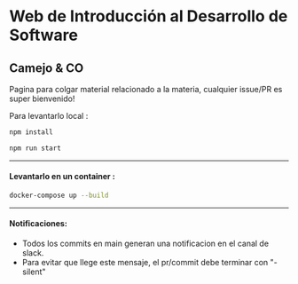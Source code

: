 # Web de Introducción al Desarrollo de Software
## Camejo & CO

Pagina para colgar material relacionado a la materia, cualquier issue/PR es super bienvenido!


Para levantarlo local :

```sh
npm install
```

```sh
npm run start
```

---
#### Levantarlo en un container :

```sh
docker-compose up --build
```
-----
#### Notificaciones:
* Todos los commits en main generan una notificacion en el canal de slack.
* Para evitar que llege este mensaje, el pr/commit debe terminar con "-silent"
